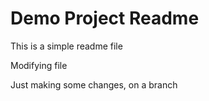 # Demo Project Readme

This is a simple readme file

Modifying file

Just making some changes, on a branch